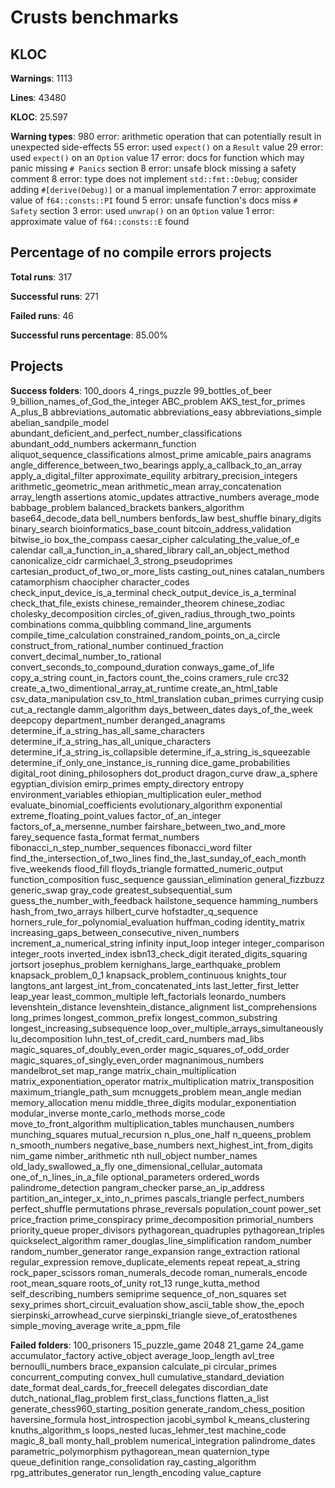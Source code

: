 # Crusts benchmarks

## KLOC

**Warnings**: 1113

**Lines**: 43480

**KLOC**: 25.597

**Warning types**:
    980 error: arithmetic operation that can potentially result in unexpected side-effects
     55 error: used `expect()` on a `Result` value
     29 error: used `expect()` on an `Option` value
     17 error: docs for function which may panic missing `# Panics` section
      8 error: unsafe block missing a safety comment
      8 error: type does not implement `std::fmt::Debug`; consider adding `#[derive(Debug)]` or a manual implementation
      7 error: approximate value of `f64::consts::PI` found
      5 error: unsafe function's docs miss `# Safety` section
      3 error: used `unwrap()` on an `Option` value
      1 error: approximate value of `f64::consts::E` found

## Percentage of no compile errors projects

**Total runs**: 317

**Successful runs**: 271

**Failed runs**: 46

**Successful runs percentage**: 85.00%

## Projects

**Success folders**:
100_doors
4_rings_puzzle
99_bottles_of_beer
9_billion_names_of_God_the_integer
ABC_problem
AKS_test_for_primes
A_plus_B
abbreviations_automatic
abbreviations_easy
abbreviations_simple
abelian_sandpile_model
abundant_deficient_and_perfect_number_classifications
abundant_odd_numbers
ackermann_function
aliquot_sequence_classifications
almost_prime
amicable_pairs
anagrams
angle_difference_between_two_bearings
apply_a_callback_to_an_array
apply_a_digital_filter
approximate_equility
arbitrary_precision_integers
arithmetic_geometric_mean
arithmetic_mean
array_concatenation
array_length
assertions
atomic_updates
attractive_numbers
average_mode
babbage_problem
balanced_brackets
bankers_algorithm
base64_decode_data
bell_numbers
benfords_law
best_shuffle
binary_digits
binary_search
bioinformatics_base_count
bitcoin_address_validation
bitwise_io
box_the_compass
caesar_cipher
calculating_the_value_of_e
calendar
call_a_function_in_a_shared_library
call_an_object_method
canonicalize_cidr
carmichael_3_strong_pseudoprimes
cartesian_product_of_two_or_more_lists
casting_out_nines
catalan_numbers
catamorphism
chaocipher
character_codes
check_input_device_is_a_terminal
check_output_device_is_a_terminal
check_that_file_exists
chinese_remainder_theorem
chinese_zodiac
cholesky_decomposition
circles_of_given_radius_through_two_points
combinations
comma_quibbling
command_line_arguments
compile_time_calculation
constrained_random_points_on_a_circle
construct_from_rational_number
continued_fraction
convert_decimal_number_to_rational
convert_seconds_to_compound_duration
conways_game_of_life
copy_a_string
count_in_factors
count_the_coins
cramers_rule
crc32
create_a_two_dimentional_array_at_runtime
create_an_html_table
csv_data_manipulation
csv_to_html_translation
cuban_primes
currying
cusip
cut_a_rectangle
damm_algorithm
days_between_dates
days_of_the_week
deepcopy
department_number
deranged_anagrams
determine_if_a_string_has_all_same_characters
determine_if_a_string_has_all_unique_characters
determine_if_a_string_is_collapsible
determine_if_a_string_is_squeezable
determine_if_only_one_instance_is_running
dice_game_probabilities
digital_root
dining_philosophers
dot_product
dragon_curve
draw_a_sphere
egyptian_division
emirp_primes
empty_directory
entropy
environment_variables
ethiopian_multiplication
euler_method
evaluate_binomial_coefficients
evolutionary_algorithm
exponential
extreme_floating_point_values
factor_of_an_integer
factors_of_a_mersenne_number
fairshare_between_two_and_more
farey_sequence
fasta_format
fermat_numbers
fibonacci_n_step_number_sequences
fibonacci_word
filter
find_the_intersection_of_two_lines
find_the_last_sunday_of_each_month
five_weekends
flood_fill
floyds_triangle
formatted_numeric_output
function_composition
fusc_sequence
gaussian_elimination
general_fizzbuzz
generic_swap
gray_code
greatest_subsequential_sum
guess_the_number_with_feedback
hailstone_sequence
hamming_numbers
hash_from_two_arrays
hilbert_curve
hofstadter_q_sequence
horners_rule_for_polynomial_evaluation
huffman_coding
identity_matrix
increasing_gaps_between_consecutive_niven_numbers
increment_a_numerical_string
infinity
input_loop
integer
integer_comparison
integer_roots
inverted_index
isbn13_check_digit
iterated_digits_squaring
jortsort
josephus_problem
kernighans_large_earthquake_problem
knapsack_problem_0_1
knapsack_problem_continuous
knights_tour
langtons_ant
largest_int_from_concatenated_ints
last_letter_first_letter
leap_year
least_common_multiple
left_factorials
leonardo_numbers
levenshtein_distance
levenshtein_distance_alignment
list_comprehensions
long_primes
longest_common_prefix
longest_common_substring
longest_increasing_subsequence
loop_over_multiple_arrays_simultaneously
lu_decomposition
luhn_test_of_credit_card_numbers
mad_libs
magic_squares_of_doubly_even_order
magic_squares_of_odd_order
magic_squares_of_singly_even_order
magnanimous_numbers
mandelbrot_set
map_range
matrix_chain_multiplication
matrix_exponentiation_operator
matrix_multiplication
matrix_transposition
maximum_triangle_path_sum
mcnuggets_problem
mean_angle
median
memory_allocation
menu
middle_three_digits
modular_exponentiation
modular_inverse
monte_carlo_methods
morse_code
move_to_front_algorithm
multiplication_tables
munchausen_numbers
munching_squares
mutual_recursion
n_plus_one_half
n_queens_problem
n_smooth_numbers
negative_base_numbers
next_highest_int_from_digits
nim_game
nimber_arithmetic
nth
null_object
number_names
old_lady_swallowed_a_fly
one_dimensional_cellular_automata
one_of_n_lines_in_a_file
optional_parameters
ordered_words
palindrome_detection
pangram_checker
parse_an_ip_address
partition_an_integer_x_into_n_primes
pascals_triangle
perfect_numbers
perfect_shuffle
permutations
phrase_reversals
population_count
power_set
price_fraction
prime_conspiracy
prime_decomposition
primorial_numbers
priority_queue
proper_divisors
pythagorean_quadruples
pythagorean_triples
quickselect_algorithm
ramer_douglas_line_simplification
random_number
random_number_generator
range_expansion
range_extraction
rational
regular_expression
remove_duplicate_elements
repeat
repeat_a_string
rock_paper_scissors
roman_numerals_decode
roman_numerals_encode
root_mean_square
roots_of_unity
rot_13
runge_kutta_method
self_describing_numbers
semiprime
sequence_of_non_squares
set
sexy_primes
short_circuit_evaluation
show_ascii_table
show_the_epoch
sierpinski_arrowhead_curve
sierpinski_triangle
sieve_of_eratosthenes
simple_moving_average
write_a_ppm_file

**Failed folders**:
100_prisoners
15_puzzle_game
2048
21_game
24_game
accumulator_factory
active_object
average_loop_length
avl_tree
bernoulli_numbers
brace_expansion
calculate_pi
circular_primes
concurrent_computing
convex_hull
cumulative_standard_deviation
date_format
deal_cards_for_freecell
delegates
discordian_date
dutch_national_flag_problem
first_class_functions
flatten_a_list
generate_chess960_starting_position
generate_random_chess_position
haversine_formula
host_introspection
jacobi_symbol
k_means_clustering
knuths_algorithm_s
loops_nested
lucas_lehmer_test
machine_code
magic_8_ball
monty_hall_problem
numerical_integration
palindrome_dates
parametric_polymorphism
pythagorean_mean
quaternion_type
queue_definition
range_consolidation
ray_casting_algorithm
rpg_attributes_generator
run_length_encoding
value_capture